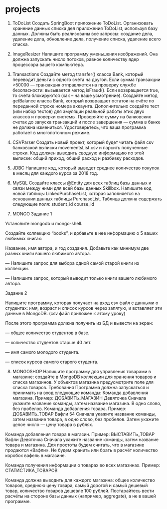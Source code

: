 # projects
1. ToDoList
Создать SpringBoot приложение ToDoList. Организовать хранение данных списка дел приложения ToDoList, используя базу данных. 
Должны быть реализованы все запросы: создание дела, удаление дела, обновление дела, получение списка, удаление всего списка.

2. ImageResizer
Напишите программу уменьшения изображений. Она должна запускать число потоков, равное количеству ядер процессора вашего компьютера.

3. Transactions
Создайте метод transfer() класса Bank, который переводит деньги с одного счёта на другой. Если сумма транзакции >50000 — транзакция отправляется на проверку службе безопасности: вызывается метод isFraud(). Если возвращается true, то счета блокируются (как – на ваше усмотрение).
Создайте метод getBalance класса Bank, который возвращает остаток на счёте по переданной строке номера аккаунта.
Дополнительно создайте тест (или набор тестов) для эмуляции реальной работы этих двух классов и проверки системы. 
Проверяйте сумму на банковских счетах до запуска транзакций и после завершения — сумма в банке не должна измениться.
Удостоверьтесь, что ваша программа работает в многопоточном режиме. 

4. CSVParser
Создать новый проект, который будет читать файл csv банковской выписки movementsList.csv и парсить полученные строки.
Код должен выводить сводную информацию по этой выписке: общий приход, общий расход и разбивку расходов.

5. JDBC
Напишите код, который выведет среднее количество покупок в месяц для каждого курса за 2018 год. 

6. MySQL
Создайте классы @Entity для всех таблиц базы данных и связи между ними для всей базы данных Skillbox.
Напишите код новой таблицы LinkedPurchaseList, которая заполняется на основании данных таблицы PurchaseList.
Таблица должна содержать следующие поля:
student_id
course_id

7. MONGO
Задание 1

Установите mongodb и mongo-shell. 

Создайте коллекцию “books”, и добавьте в нее информацию о 5 ваших любимых книгах:

Название, имя автора, и год создания. Добавьте как минимум две разных книги вашего любимого автора.

— Напишите запрос для выбора одной самой старой книги из коллекции.

— Напишите запрос, который выводит только книги вашего любимого автора.

 

Задание 2

Напишите программу, которая получает на вход csv файл с данными о студентах: имя, возраст и список курсов через запятую, и вставляет эти данные в MongoDB. (csv файл приложен к этому уроку)

После этого программа должна получить из БД и вывести на экран: 

— общее количество студентов в базе.

— количество студентов старше 40 лет.

— имя самого молодого студента.

— список курсов самого старого студента.

8. MONGOSHOP
Напишите программу для управления товарами в магазине: создайте в MongoDB коллекции для хранения товаров и списка магазинов. У объектов магазина предусмотрите поле для списка товаров.
Требования
Программа должна запускаться и принимать на вход следующие команды:
Команда добавления магазина.
Пример: ДОБАВИТЬ_МАГАЗИН Девяточка
Сначала укажите название команды, затем название магазина. В одно слово, без пробелов.
Команда добавления товара. 
Пример: ДОБАВИТЬ_ТОВАР Вафли 54
Сначала укажите название команды, затем название товара, в одно слово, без пробелов. Затем укажите целое число — цену товара в рублях.

Команда добавления товара в магазин.
Пример: ВЫСТАВИТЬ_ТОВАР Вафли Девяточка
Сначала укажите название команды, затем название товара и магазина. Для простоты будем считать, что в магазине продаются «Вафли». Не будем хранить или брать в расчёт количество коробок вафель в магазине.

Команда получения информации о товарах во всех магазинах.
Пример: СТАТИСТИКА_ТОВАРОВ

Команда должна выводить для каждого магазина:
общее количество товаров,
среднюю цену товара,
самый дорогой и самый дешевый товар,
количество товаров дешевле 100 рублей.
Постарайтесь вести расчёты на стороне базы данных (например, aggregate), а не в вашей программе.
